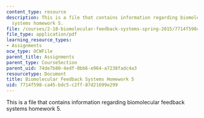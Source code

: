 ```yaml
---
content_type: resource
description: This is a file that contains information regarding biomolecular feedback
  systems homework 5.
file: /courses/2-18-biomolecular-feedback-systems-spring-2015/7714f598ca45bdc5c2ff87d21699e299_MIT2_18S15_Homework_5.pdf
file_type: application/pdf
learning_resource_types:
- Assignments
ocw_type: OCWFile
parent_title: Assignments
parent_type: CourseSection
parent_uid: 74de7b80-4edf-0bb6-e964-a7238fadc4a3
resourcetype: Document
title: Biomolecular Feedback Systems Homework 5
uid: 7714f598-ca45-bdc5-c2ff-87d21699e299
---
```

This is a file that contains information regarding biomolecular feedback systems homework 5.

